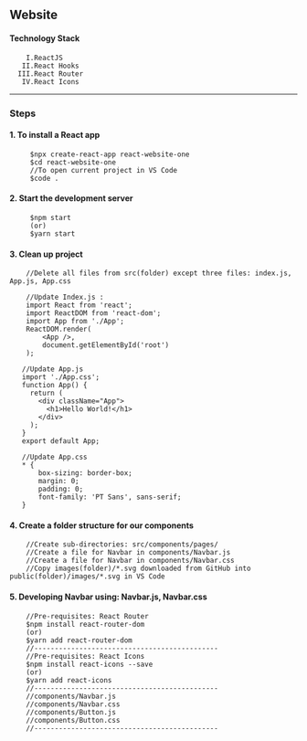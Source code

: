 ## Website 
#### Technology Stack
        I.ReactJS
       II.React Hooks
      III.React Router
       IV.React Icons 
_______________________________________________________________________________________________________________________________________________________________________________
### Steps
#### 1. To install a React app
         $npx create-react-app react-website-one
         $cd react-website-one
         //To open current project in VS Code
         $code .
         
#### 2. Start the development server
         $npm start
         (or)
         $yarn start
         
#### 3. Clean up project
        //Delete all files from src(folder) except three files: index.js, App.js, App.css
        
        //Update Index.js :
        import React from 'react';
        import ReactDOM from 'react-dom';
        import App from './App';       
        ReactDOM.render(  
            <App />,
            document.getElementById('root')
        );
        
       //Update App.js
       import './App.css';
       function App() {
         return (
           <div className="App">
             <h1>Hello World!</h1>
           </div>
         );
       }      
       export default App;
       
       //Update App.css
       * {
           box-sizing: border-box;
           margin: 0;
           padding: 0;
           font-family: 'PT Sans', sans-serif;
       }

#### 4. Create a folder structure for our components
        //Create sub-directories: src/components/pages/
        //Create a file for Navbar in components/Navbar.js
        //Create a file for Navbar in components/Navbar.css
        //Copy images(folder)/*.svg downloaded from GitHub into public(folder)/images/*.svg in VS Code

#### 5. Developing Navbar using: Navbar.js, Navbar.css
        //Pre-requisites: React Router
        $npm install react-router-dom
        (or)
        $yarn add react-router-dom
        //---------------------------------------------
        //Pre-requisites: React Icons
        $npm install react-icons --save
        (or)
        $yarn add react-icons
        //---------------------------------------------
        //components/Navbar.js
        //components/Navbar.css
        //components/Button.js
        //components/Button.css
        //---------------------------------------------
        
